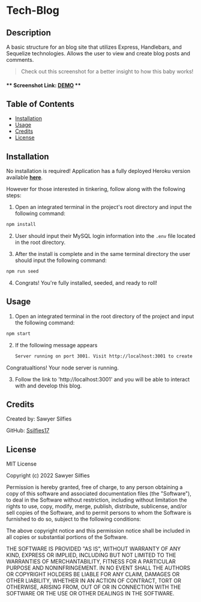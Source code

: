 # Tech-Blog

## Description
A basic structure for an blog site that utilizes Express, Handlebars, and Sequelize technologies. Allows the user to view and create blog posts and comments.

>Check out this screenshot for a better insight to how this baby works!

#### ** Screenshot Link: [DEMO](https://tinyurl.com/y4c5k2ns) **


## Table of Contents

- [Installation](#installation)
- [Usage](#usage)
- [Credits](#credits)
- [License](#license)

## Installation 

No installation is required! Application has a fully deployed Heroku version available **[here]()**.

However for those interested in tinkering, follow along with the following steps:

1. Open an integrated terminal in the project's root directory and input the following command:

```bash
npm install
```
2. User should input their MySQL login information into the `.env` file located in the root directory.

3. After the install is complete and in the same terminal directory the user should input the following command:

```bash
npm run seed
```

4. Congrats! You're fully installed, seeded, and ready to roll!

## Usage

1. Open an integrated terminal in the root directory of the project and input the following command: 

```bash
npm start
```

2. If the following message appears 

    ```bash
    Server running on port 3001. Visit http://localhost:3001 to create an account!
    ```
Congratualtions! Your node server is running.

3. Follow the link to 'http://localhost:3001' and you will be able to interact with and develop this blog.

## Credits

Created by: Sawyer Silfies

GitHub: [Ssilfies17](https://github.com/ssilfies17)

## License

MIT License

Copyright (c) 2022 Sawyer Silfies

Permission is hereby granted, free of charge, to any person obtaining a copy
of this software and associated documentation files (the "Software"), to deal
in the Software without restriction, including without limitation the rights
to use, copy, modify, merge, publish, distribute, sublicense, and/or sell
copies of the Software, and to permit persons to whom the Software is
furnished to do so, subject to the following conditions:

The above copyright notice and this permission notice shall be included in all
copies or substantial portions of the Software.

THE SOFTWARE IS PROVIDED "AS IS", WITHOUT WARRANTY OF ANY KIND, EXPRESS OR
IMPLIED, INCLUDING BUT NOT LIMITED TO THE WARRANTIES OF MERCHANTABILITY,
FITNESS FOR A PARTICULAR PURPOSE AND NONINFRINGEMENT. IN NO EVENT SHALL THE
AUTHORS OR COPYRIGHT HOLDERS BE LIABLE FOR ANY CLAIM, DAMAGES OR OTHER
LIABILITY, WHETHER IN AN ACTION OF CONTRACT, TORT OR OTHERWISE, ARISING FROM,
OUT OF OR IN CONNECTION WITH THE SOFTWARE OR THE USE OR OTHER DEALINGS IN THE
SOFTWARE.